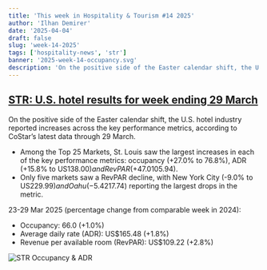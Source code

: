 ```yaml
---
title: 'This week in Hospitality & Tourism #14 2025'
author: 'Ilhan Demirer'
date: '2025-04-04'
draft: false
slug: 'week-14-2025'
tags: ['hospitality-news', 'str']
banner: '2025-week-14-occupancy.svg'
description: 'On the positive side of the Easter calendar shift, the U.S. hotel industry reported increases across the key performance metrics, according to CoStar’s latest data through 29 March.'
---
```


## [STR: U.S. hotel results for week ending 29 March](https://str.com/press-release/us-hotel-results-week-ending-29-march)

On the positive side of the Easter calendar shift, the U.S. hotel industry reported increases across the key performance metrics, according to CoStar’s latest data through 29 March.

- Among the Top 25 Markets, St. Louis saw the largest increases in each of the key performance metrics: occupancy (+27.0% to 76.8%), ADR (+15.8% to US$138.00) and RevPAR (+47.0% to US$105.94).
- Only five markets saw a RevPAR decline, with New York City (-9.0% to US$229.99) and Oahu (-5.4% to US$217.74) reporting the largest drops in the metric.

23-29 Mar 2025 (percentage change from comparable week in 2024):

- Occupancy: 66.0 (+1.0%)
- Average daily rate (ADR): US$165.48 (+1.8%)
- Revenue per available room (RevPAR): US$109.22 (+2.8%)

![STR Occupancy & ADR](/images/blogimages/2025-week-14-occupancy.svg)
